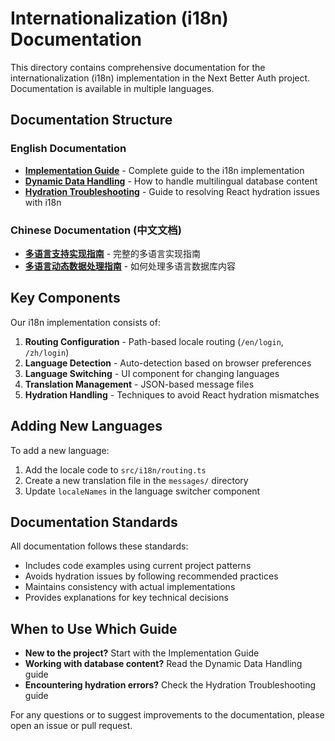 # Internationalization (i18n) Documentation

This directory contains comprehensive documentation for the internationalization (i18n) implementation in the Next Better Auth project. Documentation is available in multiple languages.

## Documentation Structure

### English Documentation

- **[Implementation Guide](./en/01-implementation.md)** - Complete guide to the i18n implementation
- **[Dynamic Data Handling](./en/02-dynamic-data.md)** - How to handle multilingual database content
- **[Hydration Troubleshooting](./en/03-hydration.md)** - Guide to resolving React hydration issues with i18n

### Chinese Documentation (中文文档)

- **[多语言支持实现指南](./zh/01-implementation.md)** - 完整的多语言实现指南
- **[多语言动态数据处理指南](./zh/02-dynamic-data.md)** - 如何处理多语言数据库内容

## Key Components

Our i18n implementation consists of:

1. **Routing Configuration** - Path-based locale routing (`/en/login`, `/zh/login`)
2. **Language Detection** - Auto-detection based on browser preferences
3. **Language Switching** - UI component for changing languages
4. **Translation Management** - JSON-based message files
5. **Hydration Handling** - Techniques to avoid React hydration mismatches

## Adding New Languages

To add a new language:

1. Add the locale code to `src/i18n/routing.ts`
2. Create a new translation file in the `messages/` directory
3. Update `localeNames` in the language switcher component

## Documentation Standards

All documentation follows these standards:

- Includes code examples using current project patterns
- Avoids hydration issues by following recommended practices
- Maintains consistency with actual implementations
- Provides explanations for key technical decisions

## When to Use Which Guide

- **New to the project?** Start with the Implementation Guide
- **Working with database content?** Read the Dynamic Data Handling guide
- **Encountering hydration errors?** Check the Hydration Troubleshooting guide

For any questions or to suggest improvements to the documentation, please open an issue or pull request.
